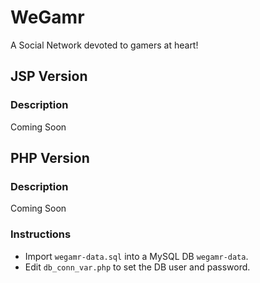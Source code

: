 # WeGamr
A Social Network devoted to gamers at heart!

## JSP Version
### Description
Coming Soon

## PHP Version
### Description
Coming Soon

### Instructions
* Import `wegamr-data.sql` into a MySQL DB `wegamr-data`.
* Edit `db_conn_var.php` to set the DB user and password.
